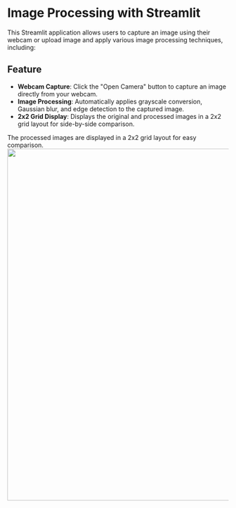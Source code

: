 # Image Processing with Streamlit

This Streamlit application allows users to capture an image using their webcam or upload image and apply various image processing techniques, including:
## Feature
- **Webcam Capture**: Click the "Open Camera" button to capture an image directly from your webcam.
- **Image Processing**: Automatically applies grayscale conversion, Gaussian blur, and edge detection to the captured image.
- **2x2 Grid Display**: Displays the original and processed images in a 2x2 grid layout for side-by-side comparison.

The processed images are displayed in a 2x2 grid layout for easy comparison.
<img width="800" img src="https://github.com/user-attachments/assets/efa5a5e5-f3b8-4e2f-b4c0-42a1abc2795a">


